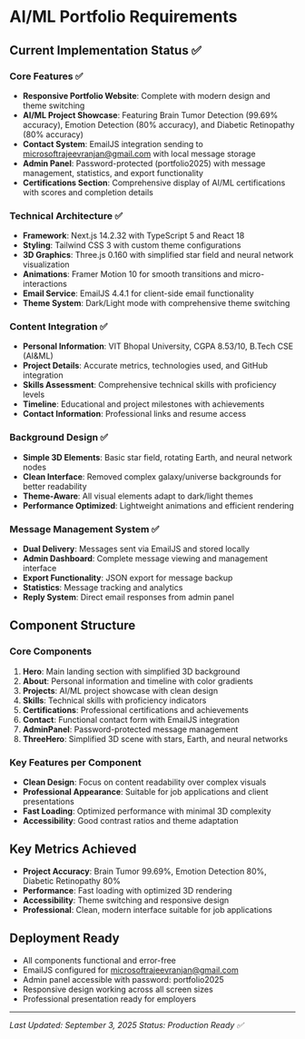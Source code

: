 # AI/ML Portfolio Requirements

## Current Implementation Status ✅

### Core Features ✅
- **Responsive Portfolio Website**: Complete with modern design and theme switching
- **AI/ML Project Showcase**: Featuring Brain Tumor Detection (99.69% accuracy), Emotion Detection (80% accuracy), and Diabetic Retinopathy (80% accuracy)
- **Contact System**: EmailJS integration sending to microsoftrajeevranjan@gmail.com with local message storage
- **Admin Panel**: Password-protected (portfolio2025) with message management, statistics, and export functionality
- **Certifications Section**: Comprehensive display of AI/ML certifications with scores and completion details

### Technical Architecture ✅
- **Framework**: Next.js 14.2.32 with TypeScript 5 and React 18
- **Styling**: Tailwind CSS 3 with custom theme configurations
- **3D Graphics**: Three.js 0.160 with simplified star field and neural network visualization
- **Animations**: Framer Motion 10 for smooth transitions and micro-interactions
- **Email Service**: EmailJS 4.4.1 for client-side email functionality
- **Theme System**: Dark/Light mode with comprehensive theme switching

### Content Integration ✅
- **Personal Information**: VIT Bhopal University, CGPA 8.53/10, B.Tech CSE (AI&ML)
- **Project Details**: Accurate metrics, technologies used, and GitHub integration
- **Skills Assessment**: Comprehensive technical skills with proficiency levels
- **Timeline**: Educational and project milestones with achievements
- **Contact Information**: Professional links and resume access

### Background Design ✅
- **Simple 3D Elements**: Basic star field, rotating Earth, and neural network nodes
- **Clean Interface**: Removed complex galaxy/universe backgrounds for better readability
- **Theme-Aware**: All visual elements adapt to dark/light themes
- **Performance Optimized**: Lightweight animations and efficient rendering

### Message Management System ✅
- **Dual Delivery**: Messages sent via EmailJS and stored locally
- **Admin Dashboard**: Complete message viewing and management interface
- **Export Functionality**: JSON export for message backup
- **Statistics**: Message tracking and analytics
- **Reply System**: Direct email responses from admin panel

## Component Structure

### Core Components
1. **Hero**: Main landing section with simplified 3D background
2. **About**: Personal information and timeline with color gradients
3. **Projects**: AI/ML project showcase with clean design
4. **Skills**: Technical skills with proficiency indicators
5. **Certifications**: Professional certifications and achievements
6. **Contact**: Functional contact form with EmailJS integration
7. **AdminPanel**: Password-protected message management
8. **ThreeHero**: Simplified 3D scene with stars, Earth, and neural networks

### Key Features per Component
- **Clean Design**: Focus on content readability over complex visuals
- **Professional Appearance**: Suitable for job applications and client presentations
- **Fast Loading**: Optimized performance with minimal 3D complexity
- **Accessibility**: Good contrast ratios and theme adaptation

## Key Metrics Achieved
- **Project Accuracy**: Brain Tumor 99.69%, Emotion Detection 80%, Diabetic Retinopathy 80%
- **Performance**: Fast loading with optimized 3D rendering
- **Accessibility**: Theme switching and responsive design
- **Professional**: Clean, modern interface suitable for job applications

## Deployment Ready
- All components functional and error-free
- EmailJS configured for microsoftrajeevranjan@gmail.com
- Admin panel accessible with password: portfolio2025
- Responsive design working across all screen sizes
- Professional presentation ready for employers

---
*Last Updated: September 3, 2025*
*Status: Production Ready ✅*

